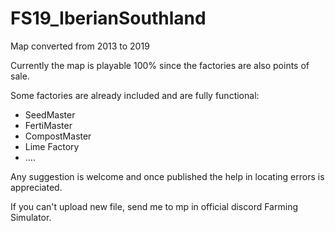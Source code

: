 # FS19_IberianSouthland
Map converted from 2013 to 2019

Currently the map is playable 100% since the factories are also points of sale.

Some factories are already included and are fully functional:
- SeedMaster
- FertiMaster
- CompostMaster
- Lime Factory
- ....

Any suggestion is welcome and once published the help in locating errors is appreciated.

If you can't upload new file, send me to mp in official discord Farming Simulator.
